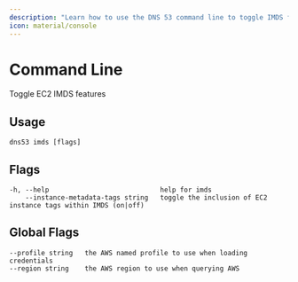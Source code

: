 ```yaml
---
description: "Learn how to use the DNS 53 command line to toggle IMDS features"
icon: material/console
---
```


# Command Line

Toggle EC2 IMDS features

## Usage

```text
dns53 imds [flags]
```

## Flags

```text
-h, --help                            help for imds
    --instance-metadata-tags string   toggle the inclusion of EC2 instance tags within IMDS (on|off)
```

## Global Flags

```text
--profile string   the AWS named profile to use when loading credentials
--region string    the AWS region to use when querying AWS
```
